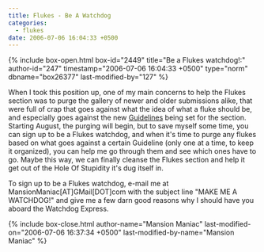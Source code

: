 ```yaml
---
title: Flukes - Be A Watchdog
categories:
  - flukes
date: 2006-07-06 16:04:33 +0500
---
```

{% include box-open.html box-id="2449" title="Be a Flukes watchdog!:" author-id="247" timestamp="2006-07-06 16:04:33 +0500" type="norm" dbname="box26377" last-modified-by="127" %}
<p>
When I took this position up, one of my main concerns to help the Flukes section was to purge the gallery of newer and older submissions alike, that were full of crap that goes against what the idea of what a fluke should be, and especially goes against the new <a href="http://starmen.net/flukes/guidelines.php">Guidelines</a> being set for the section.  Starting August, the purging will begin, but to save myself some time, you can sign up to be a Flukes watchdog, and when it's time to purge any flukes based on what goes against a certain Guideline (only one at a time, to keep it organized), you can help me go through them and see which ones have to go.  Maybe this way, we can finally cleanse the Flukes section and help it get out of the Hole Of Stupidity it's dug itself in.
</p>

<p>
To sign up to be a Flukes watchdog, e-mail me at MansionManiac[AT]GMail[DOT]com with the subject line "MAKE ME A WATCHDOG!" and give me a few darn good reasons why I should have you aboard the Watchdog Express.
</p>
{% include box-close.html author-name="Mansion Maniac" last-modified-on="2006-07-06 16:37:34 +0500" last-modified-by-name="Mansion Maniac" %}
